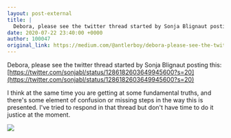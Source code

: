 ```yaml
---
layout: post-external
title: |
  Debora, please see the twitter thread started by Sonja Blignaut posting this: https://twitter.com/so
date: 2020-07-22 23:40:00 +0000
author: 100047
original_link: https://medium.com/@antlerboy/debora-please-see-the-twitter-thread-started-by-sonja-blignaut-posting-this-https-twitter-com-so-1583ee85e3c0?source=rss-97852f5a56ae------2
---
```


Debora, please see the twitter thread started by Sonja Blignaut posting this: [https://twitter.com/sonjabl/status/1286182603649945600?s=20](https://twitter.com/sonjabl/status/1286182603649945600?s=20)

I think at the same time you are getting at some fundamental truths, and there's some element of confusion or missing steps in the way this is presented. I've tried to respond in that thread but don't have time to do it justice at the moment.

 ![](https://medium.com/_/stat?event=post.clientViewed&referrerSource=full_rss&postId=1583ee85e3c0)

